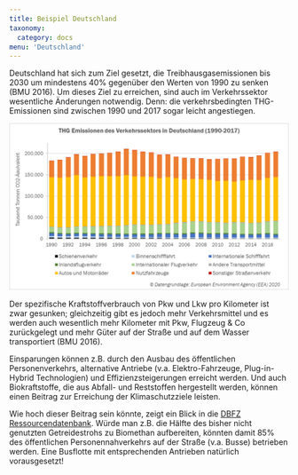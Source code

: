 ```yaml
---
title: Beispiel Deutschland
taxonomy:
  category: docs
menu: 'Deutschland'
---
```


Deutschland hat sich zum Ziel gesetzt, die Treibhausgasemissionen bis 2030 um mindestens 40% gegenüber den Werten von 1990 zu senken (BMU 2016). Um dieses Ziel zu erreichen, sind auch im Verkehrssektor wesentliche Änderungen notwendig. Denn: die verkehrsbedingten THG-Emissionen sind zwischen 1990 und 2017 sogar leicht angestiegen.

![](Skript_DBFZ_THG_Emissionen_Verkehr_1990bis2017.png?lightbox=800&resize=700&classes=caption "Treibhausgas-Emissionen des Verkehrssektors in Deutschland 1990-2017, Datengrundlage: European Environment Agency (EEA) 2020, eigene Darstellung")

Der spezifische Kraftstoffverbrauch von Pkw und Lkw pro Kilometer ist zwar gesunken; gleichzeitig gibt es jedoch mehr Verkehrsmittel und es werden auch wesentlich mehr Kilometer mit Pkw, Flugzeug & Co zurückgelegt und mehr Güter auf der Straße und auf dem Wasser transportiert (BMU 2016). 

Einsparungen können z.B. durch den Ausbau des öffentlichen Personenverkehrs, alternative Antriebe (v.a. Elektro-Fahrzeuge, Plug-in-Hybrid Technologien) und Effizienzsteigerungen erreicht werden. Und auch Biokraftstoffe, die aus Abfall- und Reststoffen hergestellt werden, können einen Beitrag zur Erreichung der Klimaschutzziele leisten. 

Wie hoch dieser Beitrag sein könnte, zeigt ein Blick in die [DBFZ Ressourcendatenbank](http://webapp.dbfz.de/resources). Würde man z.B. die Hälfte des bisher nicht genutzten Getreidestrohs zu Biomethan aufbereiten, könnten damit 85% des öffentlichen Personennahverkehrs auf der Straße (v.a. Busse) betrieben werden. Eine Busflotte mit entsprechenden Antrieben natürlich vorausgesetzt!
